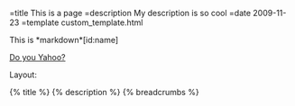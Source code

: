 =title This is a page
=description My description is so cool
=date 2009-11-23
=template custom_template.html

<div>
This is *markdown*[id:name]
</div>

[Do you Yahoo?](http://yahoo.com)

Layout:

{% title %}
{% description %}
{% breadcrumbs %}